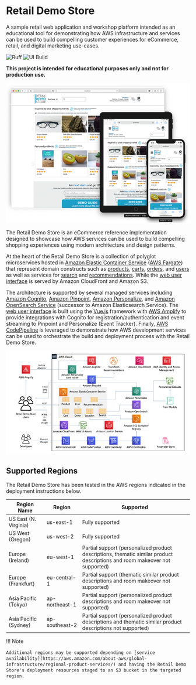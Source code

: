 
# Retail Demo Store 

A sample retail web application and workshop platform intended as an educational tool for demonstrating how AWS infrastructure and services can be used to build compelling customer experiences for eCommerce, retail, and digital marketing use-cases.

![Ruff](https://github.com/aws-samples/retail-demo-store/actions/workflows/ruff.yml/badge.svg?branch=master)
![UI Build](https://github.com/aws-samples/retail-demo-store/actions/workflows/build-ui.yml/badge.svg?branch=master)

**This project is intended for educational purposes only and not for production use.**

![Retail Demo Store Home Page](./assets/retaildemostore-home-devices.png)

The Retail Demo Store is an eCommerce reference implementation designed to showcase how AWS services can be used to build compelling shopping experiences using modern architecture and design patterns.

At the heart of the Retail Demo Store is a collection of polyglot microservices hosted in [Amazon Elastic Container Service](https://aws.amazon.com/ecs/) ([AWS Fargate](https://aws.amazon.com/fargate/)) that represent domain constructs such as [products](src/products), [carts](src/carts), [orders](src/orders), and [users](src/users) as well as services for [search](src/search) and [recommendations](src/recommendations). While the [web user interface](src/web-ui) is served by Amazon CloudFront and Amazon S3.

The architecture is supported by several managed services including [Amazon Cognito](https://aws.amazon.com/cognito/), [Amazon Pinpoint](https://aws.amazon.com/pinpoint/), [Amazon Personalize](https://aws.amazon.com/personalize/), and [Amazon OpenSearch Service](https://aws.amazon.com/opensearch-service/) (successor to Amazon Elasticsearch Service). The [web user interface](../src/web-ui]) is built using the [Vue.js](https://vuejs.org/) framework with [AWS Amplify](https://aws.amazon.com/amplify/) to provide integrations with Cognito for registration/authentication and event streaming to Pinpoint and Personalize (Event Tracker). Finally, [AWS CodePipeline](https://aws.amazon.com/codepipeline/) is leveraged to demonstrate how AWS development services can be used to orchestrate the build and deployment process with the Retail Demo Store.

![Retail Demo Store Architecture](./assets/retaildemostore-architecture.png)

## Supported Regions

The Retail Demo Store has been tested in the AWS regions indicated in the deployment instructions below.


| Region Name | Region | Supported |
| ------------- | ------------- | ------------- |
| US East (N. Virginia) | us-east-1 | Fully supported |
| US West (Oregon) | us-west-2 | Fully supported |
| Europe (Ireland) | eu-west-1 | Partial support (personalized product descriptions, thematic similar product descriptions and room makeover not supported) |
| Europe (Frankfurt) | eu-central-1 | Partial support (thematic similar product descriptions and room makeover not supported) |
| Asia Pacific (Tokyo) | ap-northeast-1 | Partial support (personalized product descriptions and room makeover not supported) |
| Asia Pacific (Sydney) | ap-southeast-2 | Partial support (personalized product descriptions and thematic similar product descriptions not supported) |

!!! Note

    Additional regions may be supported depending on [service availability](https://aws.amazon.com/about-aws/global-infrastructure/regional-product-services/) and having the Retail Demo Store's deployment resources staged to an S3 bucket in the targeted region.
